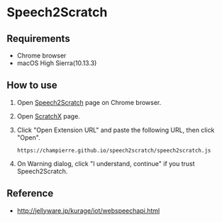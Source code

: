 # Speech2Scratch

## Requirements

- Chrome browser
- macOS High Sierra(10.13.3)

## How to use

1. Open [Speech2Scratch](https://champierre.github.io/speech2scratch/) page on Chrome browser.

2. Open [ScratchX](http://scratchx.org/) page.

3. Click "Open Extension URL" and paste the following URL, then click "Open".

	```
	https://champierre.github.io/speech2scratch/speech2scratch.js
	```
4. On Warning dialog, click "I understand, continue" if you trust Speech2Scratch.

## Reference

- http://jellyware.jp/kurage/iot/webspeechapi.html
